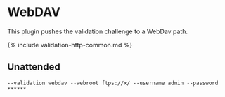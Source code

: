 ---
---
# WebDAV
This plugin pushes the validation challenge to a WebDav path.

{% include validation-http-common.md %}

## Unattended 
`‑‑validation webdav --webroot ftps://x/ --username admin --password ******`